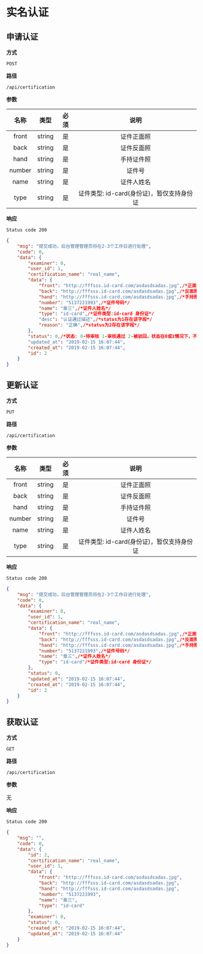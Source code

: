 # 实名认证

## 申请认证

**方式**

`POST`

**路径**

`/api/certification`

**参数**

|  名称   |  类型  | 必须 |  说明  |
| :-----: | :----: | :--: | :----: |
| front | string |  是  |  证件正面照  |
| back | string |  是  | 证件反面照 |
| hand | string |  是  |  手持证件照  |
| number | string |  是  | 证件号 |
| name | string |  是  | 证件人姓名 |
| type | string |  是  | 证件类型: id-card(身份证)，暂仅支持身份证 |

**响应**

`Status code 200`

```json
{
    "msg": "提交成功，后台管理管理员将在2-3个工作日进行处理",
    "code": 0,
    "data": {
        "examiner": 0,
        "user_id": 1,
        "certification_name": "real_name",
        "data": {
            "front": "http://fffsss.id-card.com/asdasdsadas.jpg",/*正面照*/
            "back": "http://fffsss.id-card.com/asdasdsadas.jpg",/*反面照*/
            "hand": "http://fffsss.id-card.com/asdasdsadas.jpg",/*手持照*/
            "number": "5137221993",/*证件号码*/
            "name": "章三",/*证件人姓名*/
            "type": "id-card",/*证件类型:id-card 身份证*/
            "desc": "认证通过描述",/*status为1存在该字段*/
            "reason": "正确",/*status为2存在该字段*/
        },
        "status": 0,/*状态: 0-待审核 1-审核通过 2-被驳回，状态在0或1情况下，不能进行更改*/
        "updated_at": "2019-02-15 16:07:44",
        "created_at": "2019-02-15 16:07:44",
        "id": 2
    }
}
```

## 更新认证

**方式**

`PUT`

**路径**

`/api/certification`

**参数**

|  名称   |  类型  | 必须 |  说明  |
| :-----: | :----: | :--: | :----: |
| front | string |  是  |  证件正面照  |
| back | string |  是  | 证件反面照 |
| hand | string |  是  |  手持证件照  |
| number | string |  是  | 证件号 |
| name | string |  是  | 证件人姓名 |
| type | string |  是  | 证件类型: id-card(身份证)，暂仅支持身份证 |

**响应**

`Status code 200`

```json
{
    "msg": "提交成功，后台管理管理员将在2-3个工作日进行处理",
    "code": 0,
    "data": {
        "examiner": 0,
        "user_id": 1,
        "certification_name": "real_name",
        "data": {
            "front": "http://fffsss.id-card.com/asdasdsadas.jpg",/*正面照*/
            "back": "http://fffsss.id-card.com/asdasdsadas.jpg",/*反面照*/
            "hand": "http://fffsss.id-card.com/asdasdsadas.jpg",/*手持照*/
            "number": "5137221993",/*证件号码*/
            "name": "章三",/*证件人姓名*/
            "type": "id-card"/*证件类型:id-card 身份证*/
        },
        "status": 0,
        "updated_at": "2019-02-15 16:07:44",
        "created_at": "2019-02-15 16:07:44",
        "id": 2
    }
}
```

## 获取认证

**方式**

`GET`

**路径**

`/api/certification`

**参数**

无

**响应**

`Status code 200`

```json
{
    "msg": "",
    "code": 0,
    "data": {
        "id": 2,
        "certification_name": "real_name",
        "user_id": 1,
        "data": {
            "front": "http://fffsss.id-card.com/asdasdsadas.jpg",
            "back": "http://fffsss.id-card.com/asdasdsadas.jpg",
            "hand": "http://fffsss.id-card.com/asdasdsadas.jpg",
            "number": "5137221993",
            "name": "章三",
            "type": "id-card"
        },
        "examiner": 0,
        "status": 0,
        "created_at": "2019-02-15 16:07:44",
        "updated_at": "2019-02-15 16:07:44"
    }
}
```
